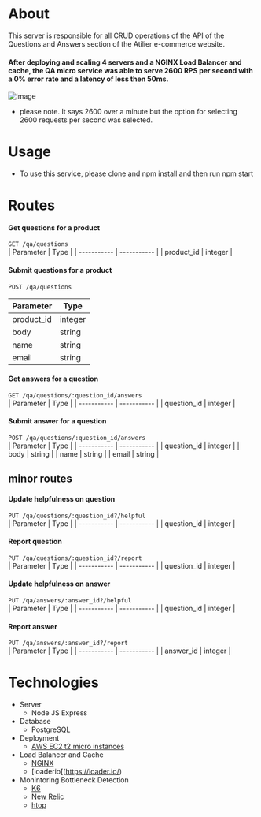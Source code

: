 # About
This server is responsible for all CRUD operations of the API of the Questions and Answers section of the Atilier e-commerce website.
 #### After deploying and scaling 4 servers and a NGINX Load Balancer and cache, the QA micro service was able to serve 2600 RPS per second with a 0% error rate and a latency of less then 50ms.   
   
![image](https://user-images.githubusercontent.com/8378155/176363058-29786834-6019-4d75-bcd1-1d0cf028038c.png)
 * please note. It says 2600 over a minute but the option for selecting 2600 requests per second was selected.

# Usage
  - To use this service, please clone and npm install and then run npm start
# Routes

#### Get questions for a product
`GET /qa/questions`<br>
 | Parameter      | Type |
| ----------- | ----------- |
| product_id | integer |


#### Submit questions for a product
`POST /qa/questions`<br>

 | Parameter      | Type |
| ----------- | ----------- |
| product_id | integer |
| body | string |
| name | string |
| email | string |


#### Get answers for a question
`GET /qa/questions/:question_id/answers`<br>
 | Parameter      | Type |
| ----------- | ----------- |
| question_id | integer |


#### Submit answer for a question
`POST /qa/questions/:question_id/answers`<br>
 | Parameter      | Type |
| ----------- | ----------- |
| question_id | integer |
| body | string |
| name | string |
| email | string |

## minor routes
#### Update helpfulness on question
`PUT /qa/questions/:question_id?/helpful`<br>
 | Parameter      | Type |
 | ----------- | ----------- |
 | question_id | integer |
#### Report  question
`PUT /qa/questions/:question_id?/report`<br>
 | Parameter      | Type |
 | ----------- | ----------- |
 | question_id | integer |
#### Update helpfulness on answer
`PUT /qa/answers/:answer_id?/helpful`<br>
 | Parameter      | Type |
 | ----------- | ----------- |
 | question_id | integer |
#### Report answer
`PUT /qa/answers/:answer_id?/report`<br>
 | Parameter      | Type |
 | ----------- | ----------- |
 | answer_id | integer |

# Technologies 
- Server
  - Node JS Express
- Database
  - PostgreSQL 
- Deployment
  - [AWS EC2 t2.micro instances](https://aws.amazon.com/pm/ec2/?trk=36c6da98-7b20-48fa-8225-4784bced9843&sc_channel=ps&sc_campaign=acquisition&sc_medium=ACQ-P%7CPS-GO%7CBrand%7CDesktop%7CSU%7CCompute%7CEC2%7CUS%7CEN%7CText&s_kwcid=AL!4422!3!488982705483!p!!g!!amazon%20ec2&ef_id=CjwKCAjwzeqVBhAoEiwAOrEmzZ1WzrsAKGLzVGmNhdA0QhpIPcdeqnH_zmUAQa25qryyDz5J_03i9BoCH3wQAvD_BwE:G:s&s_kwcid=AL!4422!3!488982705483!p!!g!!amazon%20ec2) 
- Load Balancer and Cache
  - [NGINX](https://nginx.org/en/docs/?_ga=2.222689757.759896580.1656443043-200779045.1656443043) 
  - [loaderio[(https://loader.io/)
- Monintoring Bottleneck Detection
  - [K6](https://k6.io/docs/)
  - [New Relic](https://docs.newrelic.com/)
  - [htop](https://htop.dev/)
  
